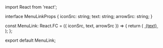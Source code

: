 import React from 'react';

interface MenuLinkProps {
  iconSrc: string;
  text: string;
  arrowSrc: string;
}

const MenuLink: React.FC<MenuLinkProps> = ({ iconSrc, text, arrowSrc }) => {
  return (
    <a href="#" className="flex overflow-hidden gap-2.5 items-center pt-2.5 pr-4 pb-3 pl-5 h-full rounded min-w-[240px]">
      <img loading="lazy" src={iconSrc} alt="" className="object-contain aspect-[0.67] w-[18px]" />
      <span className="self-stretch my-auto text-lg text-zinc-500">{text}</span>
      <img loading="lazy" src={arrowSrc} alt="" className="object-contain w-3 aspect-[0.67]" />
    </a>
  );
};

export default MenuLink;
